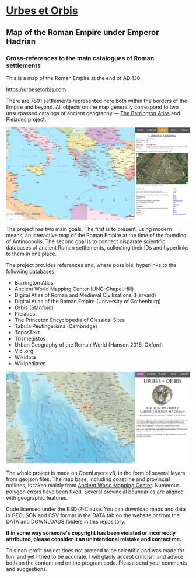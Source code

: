 # [Urbes et Orbis](https://urbesetorbis.com/)
## Map of the Roman Empire under Emperor Hadrian
### Cross-references to the main catalogues of Roman settlements


This is a map of the Roman Empire at the end of AD 130. 

https://urbesetorbis.com

There are 7891 settlements represented here both within the borders of the Empire and beyond. All objects on the map generally correspond to two unsurpassed catalogs of ancient geography — [The Barrington Atlas](https://web.archive.org/web/20100530180105/http://www.unc.edu/awmc/batlas.html) and [Pleiades project](https://pleiades.stoa.org/).

![screen1](urbesetorbisscreen1.png)
 
The project has two main goals. The first is to present, using modern means, an interactive map of the Roman Empire at the time of the founding of Antinoopolis. The second goal is to connect disparate scientific databases of ancient Roman settlements, collecting their IDs and hyperlinks to them in one place.

The project provides references and, where possible, hyperlinks to the following databases:

* Barrington Atlas
* Ancient World Mapping Center (UNC-Chapel Hill)
* Digital Atlas of Roman and Medieval Civilizations (Harvard)
* Digital Atlas of the Roman Empire (University of Gothenburg)
* Orbis (Stanford)
* Pleiades
* The Princeton Encyclopedia of Classical Sites
* Tabula Peutingeriana (Cambridge)
* ToposText
* Trismegistos
* Urban Geography of the Roman World (Hanson 2016, Oxford)
* Vici.org
* Wikidata
* Wikipedia:en

![](urbesetorbisscreen1a.png)

The whole project is made on OpenLayers v8, in the form of several layers from geojson files. The map base, including coastline and provincial outlines, is taken mainly from [Ancient World Mapping Center](http://awmc.unc.edu/awmc/map_data/). Numerous polygon errors have been fixed. Several provincial boundaries are aligned with geographic features.

Code licensed under the BSD-2-Clause. You can download maps and data in GEOJSON and CSV format in the DATA tab on the website or from the DATA and DOWNLOADS folders in this repository.

**If in some way someone's copyright has been violated or incorrectly attributed, please consider it an unintentional mistake and contact me.**

This non-profit project does not pretend to be scientific and was made for fun, and yet I tried to be accurate. I will gladly accept criticism and advice both on the content and on the program code. Please send your comments and suggestions.
